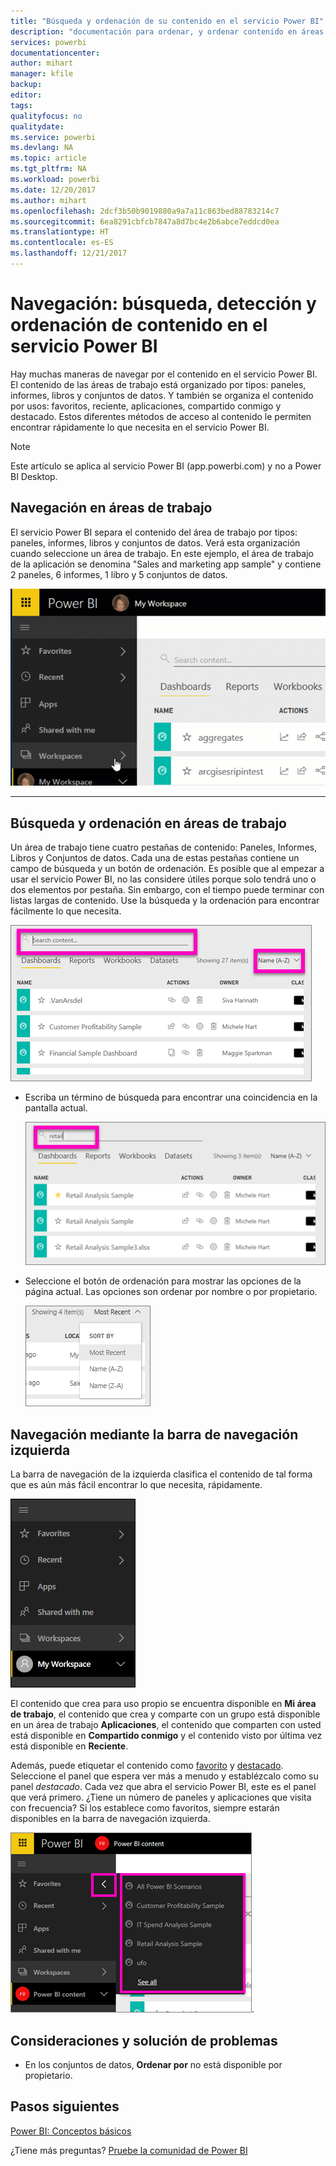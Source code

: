```yaml
---
title: "Búsqueda y ordenación de su contenido en el servicio Power BI"
description: "documentación para ordenar, y ordenar contenido en áreas de trabajo de Power BI"
services: powerbi
documentationcenter: 
author: mihart
manager: kfile
backup: 
editor: 
tags: 
qualityfocus: no
qualitydate: 
ms.service: powerbi
ms.devlang: NA
ms.topic: article
ms.tgt_pltfrm: NA
ms.workload: powerbi
ms.date: 12/20/2017
ms.author: mihart
ms.openlocfilehash: 2dcf3b50b9019880a9a7a11c863bed88783214c7
ms.sourcegitcommit: 6ea8291cbfcb7847a8d7bc4e2b6abce7eddcd0ea
ms.translationtype: HT
ms.contentlocale: es-ES
ms.lasthandoff: 12/21/2017
---
```

# <a name="navigation-searching-finding-and-sorting-content-in-power-bi-service"></a>Navegación: búsqueda, detección y ordenación de contenido en el servicio Power BI
Hay muchas maneras de navegar por el contenido en el servicio Power BI. El contenido de las áreas de trabajo está organizado por tipos: paneles, informes, libros y conjuntos de datos.  Y también se organiza el contenido por usos: favoritos, reciente, aplicaciones, compartido conmigo y destacado. Estos diferentes métodos de acceso al contenido le permiten encontrar rápidamente lo que necesita en el servicio Power BI.  

>[!NOTE] 
>Este artículo se aplica al servicio Power BI (app.powerbi.com) y no a Power BI Desktop.

## <a name="navigation-within-workspaces"></a>Navegación en áreas de trabajo

El servicio Power BI separa el contenido del área de trabajo por tipos: paneles, informes, libros y conjuntos de datos. Verá esta organización cuando seleccione un área de trabajo. En este ejemplo, el área de trabajo de la aplicación se denomina "Sales and marketing app sample" y contiene 2 paneles, 6 informes, 1 libro y 5 conjuntos de datos.

![](media/service-navigation-search-filter-sort/workspaces.gif)

________________________________________

## <a name="searching-and-sorting-in-workspaces"></a>Búsqueda y ordenación en áreas de trabajo
Un área de trabajo tiene cuatro pestañas de contenido: Paneles, Informes, Libros y Conjuntos de datos.  Cada una de estas pestañas contiene un campo de búsqueda y un botón de ordenación.  Es posible que al empezar a usar el servicio Power BI, no las considere útiles porque solo tendrá uno o dos elementos por pestaña.  Sin embargo, con el tiempo puede terminar con listas largas de contenido.  Use la búsqueda y la ordenación para encontrar fácilmente lo que necesita.

![](media/service-navigation-search-filter-sort/power-bi-search-sort2.png)

* Escriba un término de búsqueda para encontrar una coincidencia en la pantalla actual.
  
   ![](media/service-navigation-search-filter-sort/power-bi-search2.png)
* Seleccione el botón de ordenación para mostrar las opciones de la página actual. Las opciones son ordenar por nombre o por propietario.
  
   ![](media/service-navigation-search-filter-sort/power-bi-sort-alpha.png)

## <a name="navigation-using-the-left-navbar"></a>Navegación mediante la barra de navegación izquierda
La barra de navegación de la izquierda clasifica el contenido de tal forma que es aún más fácil encontrar lo que necesita, rápidamente.  

![](media/service-navigation-search-filter-sort/power-bi-newnav.png)



El contenido que crea para uso propio se encuentra disponible en **Mi área de trabajo**, el contenido que crea y comparte con un grupo está disponible en un área de trabajo **Aplicaciones**, el contenido que comparten con usted está disponible en **Compartido conmigo** y el contenido visto por última vez está disponible en **Reciente**.

Además, puede etiquetar el contenido como [favorito](service-dashboard-favorite.md) y [destacado](service-dashboard-featured.md). Seleccione el panel que espera ver más a menudo y establézcalo como su panel *destacado*. Cada vez que abra el servicio Power BI, este es el panel que verá primero. ¿Tiene un número de paneles y aplicaciones que visita con frecuencia? Si los establece como favoritos, siempre estarán disponibles en la barra de navegación izquierda.

![](media/service-navigation-search-filter-sort/power-bi-favorite-flyout.png).


## <a name="considerations-and-troubleshooting"></a>Consideraciones y solución de problemas
* En los conjuntos de datos, **Ordenar por** no está disponible por propietario.

## <a name="next-steps"></a>Pasos siguientes
[Power BI: Conceptos básicos](service-basic-concepts.md)

¿Tiene más preguntas? [Pruebe la comunidad de Power BI](http://community.powerbi.com/)